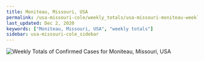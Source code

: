```yaml
---
title: Moniteau, Missouri, USA
permalink: /usa-missouri-cole/weekly_totals/usa-missouri-moniteau-weekly_totals.html
last_updated: Dec 2, 2020
keywords: ["Moniteau, Missouri, USA", "weekly totals"]
sidebar: usa-missouri-cole_sidebar
---
```


![Weekly Totals of Confirmed Cases for Moniteau, Missouri, USA](/covid_tracker/images/graphs/usa-missouri-moniteau-weekly_totals_graph.png)

